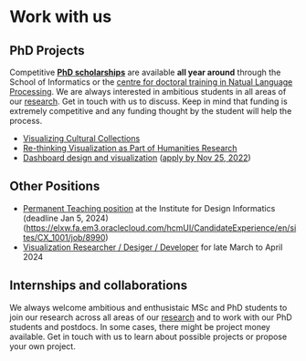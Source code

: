 # Work with us

## PhD Projects

Competitive __[PhD scholarships](../phd-edinburgh.html)__ are available **all year around** through the School of Informatics or the [centre for doctoral training in Natual Language Processing](https://web.inf.ed.ac.uk/cdt/natural-language-processing). We are always interested in ambitious students in all areas of our [research](https://vishub.net/index#projects). Get in touch with us to discuss. Keep in mind that funding is extremely competitive and any funding thought by the student will help the process.

* [Visualizing Cultural Collections](phd-visCulturalCollections.html)
* [Re-thinking Visualization as Part of Humanities Research](phd-vishumanities-nov2021.html)
* [Dashboard design and visualization](../phds/dashboards) ([apply by Nov 25, 2022](https://www.ed.ac.uk/studying/postgraduate/degrees/index.php?r=site/view&id=491)) 

## Other Positions

* [Permanent Teaching position](https://elxw.fa.em3.oraclecloud.com/hcmUI/CandidateExperience/en/sites/CX_1001/job/8990) at the Institute for Design Informatics (deadline Jan 5, 2024) (https://elxw.fa.em3.oraclecloud.com/hcmUI/CandidateExperience/en/sites/CX_1001/job/8990)
* [Visualization Researcher / Desiger / Developer](visres2024) for late March to April 2024

## Internships and collaborations

We always welcome ambitious and enthusistaic MSc and PhD students to join our research across all areas of our [research](https://vishub.net/index#projects) and to work with our PhD students and postdocs. In some cases, there might be project money available. Get in touch with us to learn about possible projects or propose your own project. 
